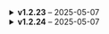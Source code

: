 <details>
<summary><strong>v1.2.23</strong> – 2025-05-07</summary>

**Changed Files:**

</details>

<details>
<summary><strong>v1.2.24</strong> – 2025-05-07</summary>

**Changed Files:**

</details>
